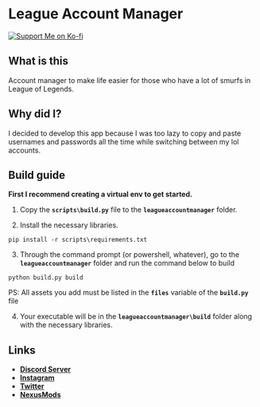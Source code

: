 
# League Account Manager
[![Support Me on Ko-fi](https://i.imgur.com/7Cm07AZ.png)](https://ko-fi.com/siriusbeck)

## What is this
Account manager to make life easier for those who have a lot of smurfs in League of Legends.

## Why did I?
I decided to develop this app because I was too lazy to copy and paste usernames and passwords all the time while switching between my lol accounts.

## Build guide
**First I recommend creating a virtual env to get started.**

1. Copy the **`scripts\build.py`** file to the **`leagueaccountmanager`** folder.

2. Install the necessary libraries.
```
pip install -r scripts\requirements.txt
```

3. Through the command prompt (or powershell, whatever), go to the **`leagueaccountmanager`** folder and run the command below to build
```
python build.py build
```
PS: All assets you add must be listed in the **`files`** variable of the **`build.py`** file

4. Your executable will be in the **`leagueaccountmanager\build`** folder along with the necessary libraries.

## Links
- **[Discord Server](https://discord.gg/pVKQ7vzmKE)**
- **[Instagram](https://instagram.com)**
- **[Twitter](https://twitter.com/_katiorro)**
- **[NexusMods](https://www.nexusmods.com/users/73453593)**
